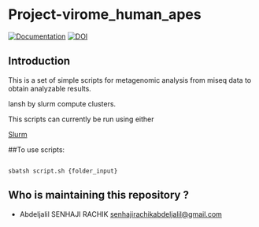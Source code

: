 # Project-virome_human_apes

 [![Documentation](https://img.shields.io/badge/Documentation-github-brightgreen.svg?style=for-the-badge)](https://github.com/abdeljalil-senhaji/Project-virome_human_apes)
 [![DOI](https://zenodo.org/badge/572480371.svg)](https://zenodo.org/badge/latestdoi/572480371)
 

 

## Introduction

 

This is a set of simple scripts for metagenomic analysis from miseq data to obtain analyzable results.

lansh by slurm compute clusters.

 

This scripts can currently be run using either

[Slurm](https://slurm.schedmd.com/)

 

##To use scripts:

 

```

sbatsh script.sh {folder_input}

```


## Who is maintaining this repository ?

- Abdeljalil SENHAJI RACHIK [senhajirachikabdeljalil@gmail.com](senhajirachikabdeljalil@gmail.com)
